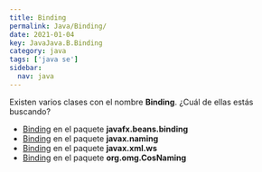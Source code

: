 ```yaml
---
title: Binding
permalink: Java/Binding/
date: 2021-01-04
key: JavaJava.B.Binding
category: java
tags: ['java se']
sidebar: 
  nav: java
---
```


Existen varios clases con el nombre **Binding**. ¿Cuál de ellas estás buscando?
<ul>
<li><a href="/Java/Binding-javafx-beans-binding/">Binding</a> en el paquete <strong>javafx.beans.binding</strong></li>
<li><a href="/Java/Binding-javax-naming/">Binding</a> en el paquete <strong>javax.naming</strong></li>
<li><a href="/Java/Binding-javax-xml-ws/">Binding</a> en el paquete <strong>javax.xml.ws</strong></li>
<li><a href="/Java/Binding-org-omg-CosNaming/">Binding</a> en el paquete <strong>org.omg.CosNaming</strong></li>
<ul>
